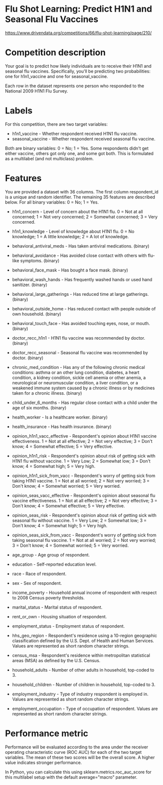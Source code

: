 # Flu Shot Learning: Predict H1N1 and Seasonal Flu Vaccines
https://www.drivendata.org/competitions/66/flu-shot-learning/page/210/

# Competition description

Your goal is to predict how likely individuals are to receive their H1N1 and seasonal flu vaccines. Specifically, you'll be predicting two probabilities: one for h1n1_vaccine and one for seasonal_vaccine.

Each row in the dataset represents one person who responded to the National 2009 H1N1 Flu Survey.

# Labels
For this competition, there are two target variables:

  - h1n1_vaccine - Whether respondent received H1N1 flu vaccine.
  - seasonal_vaccine - Whether respondent received seasonal flu vaccine.

Both are binary variables: 0 = No; 1 = Yes. Some respondents didn't get either vaccine, others got only one, and some got both. This is formulated as a multilabel (and not multiclass) problem.

# Features
You are provided a dataset with 36 columns. The first column respondent_id is a unique and random identifier. The remaining 35 features are described below. For all binary variables: 0 = No; 1 = Yes.

- h1n1_concern - Level of concern about the H1N1 flu. 0 = Not at all concerned; 1 = Not very concerned; 2 = Somewhat concerned; 3 = Very concerned.

- h1n1_knowledge - Level of knowledge about H1N1 flu.  0 = No knowledge; 1 = A little knowledge; 2 = A lot of knowledge.

- behavioral_antiviral_meds - Has taken antiviral medications. (binary)

- behavioral_avoidance - Has avoided close contact with others with flu-like symptoms. (binary)

- behavioral_face_mask - Has bought a face mask. (binary)

- behavioral_wash_hands - Has frequently washed hands or used hand sanitizer. (binary)

- behavioral_large_gatherings - Has reduced time at large gatherings. (binary)

- behavioral_outside_home - Has reduced contact with people outside of own household. (binary)

- behavioral_touch_face - Has avoided touching eyes, nose, or mouth. (binary)

- doctor_recc_h1n1 - H1N1 flu vaccine was recommended by doctor. (binary)

- doctor_recc_seasonal - Seasonal flu vaccine was recommended by doctor. (binary)

- chronic_med_condition - Has any of the following chronic medical conditions: asthma or an other lung condition, diabetes, a heart condition, a kidney condition, sickle cell anemia or other anemia, a neurological or neuromuscular condition, a liver condition, or a weakened immune system caused by a chronic illness or by medicines taken for a chronic illness. (binary)

- child_under_6_months - Has regular close contact with a child under the age of six months. (binary)

- health_worker - Is a healthcare worker. (binary)

- health_insurance - Has health insurance. (binary)

- opinion_h1n1_vacc_effective - Respondent's opinion about H1N1 vaccine effectiveness. 1 = Not at all effective; 2 = Not very effective; 3 = Don't know; 4 = Somewhat effective; 5 = Very effective.

- opinion_h1n1_risk - Respondent's opinion about risk of getting sick with H1N1 flu without vaccine. 1 = Very Low; 2 = Somewhat low; 3 = Don't know; 4 = Somewhat high; 5 = Very high.

- opinion_h1n1_sick_from_vacc - Respondent's worry of getting sick from taking H1N1 vaccine. 1 = Not at all worried; 2 = Not very worried; 3 = Don't know; 4 = Somewhat worried; 5 = Very worried.

- opinion_seas_vacc_effective - Respondent's opinion about seasonal flu vaccine effectiveness. 1 = Not at all effective; 2 = Not very effective; 3 = Don't know; 4 = Somewhat effective; 5 = Very effective.

- opinion_seas_risk - Respondent's opinion about risk of getting sick with seasonal flu without vaccine. 1 = Very Low; 2 = Somewhat low; 3 = Don't know; 4 = Somewhat high; 5 = Very high.

- opinion_seas_sick_from_vacc - Respondent's worry of getting sick from taking seasonal flu vaccine. 1 = Not at all worried; 2 = Not very worried; 3 = Don't know; 4 = Somewhat worried; 5 = Very worried.

- age_group - Age group of respondent.

- education - Self-reported education level.

- race - Race of respondent.

- sex - Sex of respondent.

- income_poverty - Household annual income of respondent with respect to 2008 Census poverty thresholds.

- marital_status - Marital status of respondent.

- rent_or_own - Housing situation of respondent.

- employment_status - Employment status of respondent.

- hhs_geo_region - Respondent's residence using a 10-region geographic classification defined by the U.S. Dept. of Health and Human Services. Values are represented as short random character strings.

- census_msa - Respondent's residence within metropolitan statistical areas (MSA) as defined by the U.S. Census.

- household_adults - Number of other adults in household, top-coded to 3.

- household_children - Number of children in household, top-coded to 3.

- employment_industry - Type of industry respondent is employed in. Values are represented as short random character strings.

- employment_occupation - Type of occupation of respondent. Values are represented as short random character strings.

# Performance metric
Performance will be evaluated according to the area under the receiver operating characteristic curve (ROC AUC) for each of the two target variables. The mean of these two scores will be the overall score. A higher value indicates stronger performance.

In Python, you can calculate this using sklearn.metrics.roc_auc_score for this multilabel setup with the default average="macro" parameter.